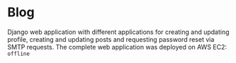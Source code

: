 # Blog
  Django web application with different applications for creating and updating profile, creating and updating posts and requesting password reset via SMTP requests.
The complete web application was deployed on AWS EC2: `offline`
